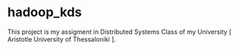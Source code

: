 # hadoop_kds
This project is my assigment in Distributed Systems Class of my University [ Aristotle University of Thessaloniki ].
